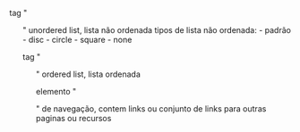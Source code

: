 tag "<ul>" unordered list, lista não ordenada
tipos de lista não ordenada:
    - padrão
    - disc
    - circle
    - square
    - none

tag "<ol>" ordered list, lista ordenada

elemento "<nav>" de navegação, contem links ou conjunto de links para outras paginas ou recursos